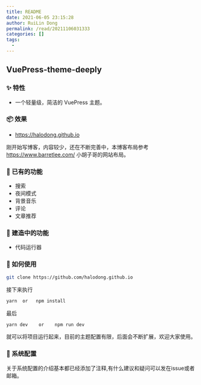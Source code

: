 ```yaml
---
title: README
date: 2021-06-05 23:15:28
author: RuiLin Dong
permalink: /read/20211106031333
categories: []
tags: 
  - 
---
```

## VuePress-theme-deeply


### ✨ 特性

- 一个轻量级，简洁的 VuePress 主题。

### 📦 效果
- https://halodong.github.io

刚开始写博客，内容较少，还在不断完善中，本博客布局参考 https://www.barretlee.com/ 小胡子哥的网站布局。

### 🌟 已有的功能
- 搜索
- 夜间模式
- 背景音乐
- 评论
- 文章推荐

### 🔨 建造中的功能
- 代码运行器

### 🔗 如何使用
```bash
git clone https://github.com/halodong.github.io
```
接下来执行
```bash
yarn  or   npm install
```
最后
```bash
yarn dev    or    npm run dev
```

就可以将项目运行起来，目前的主题配置有限，后面会不断扩展，欢迎大家使用。


### 🔗 系统配置

关于系统配置的介绍基本都已经添加了注释,有什么建议和疑问可以发在issue或者邮箱。



